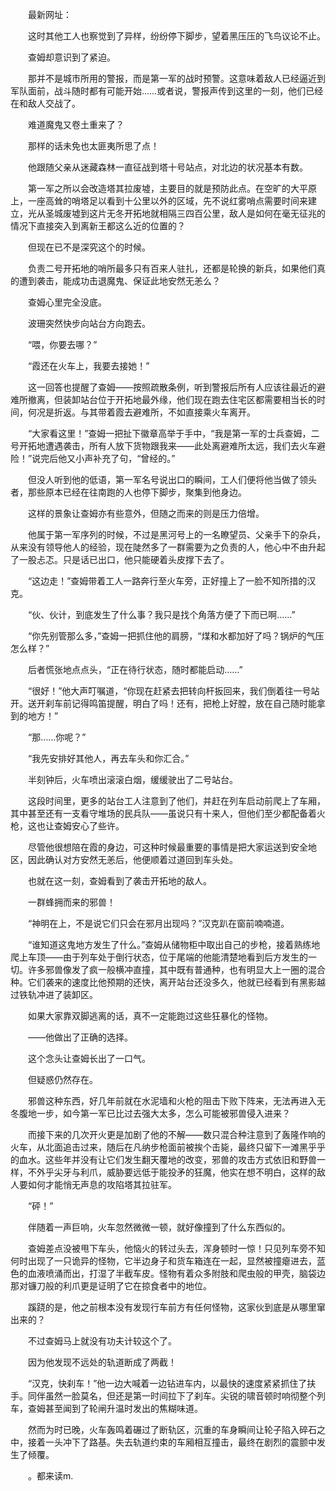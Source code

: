 　　最新网址：

　　这时其他工人也察觉到了异样，纷纷停下脚步，望着黑压压的飞鸟议论不止。

　　查姆却意识到了紧迫。

　　那并不是城市所用的警报，而是第一军的战时预警。这意味着敌人已经逼近到军队面前，战斗随时都有可能开始……或者说，警报声传到这里的一刻，他们已经在和敌人交战了。

　　难道魔鬼又卷土重来了？

　　那样的话未免也太匪夷所思了点！

　　他跟随父亲从迷藏森林一直征战到塔十号站点，对北边的状况基本有数。

　　第一军之所以会改造塔其拉废墟，主要目的就是预防此点。在空旷的大平原上，一座高耸的哨塔足以看到十公里以外的区域，先不说红雾哨点需要时间来建立，光从圣城废墟到这片无冬开拓地就相隔三四百公里，敌人是如何在毫无征兆的情况下直接突入到离新王都这么近的位置的？

　　但现在已不是深究这个的时候。

　　负责二号开拓地的哨所最多只有百来人驻扎，还都是轮换的新兵，如果他们真的遭到袭击，能成功击退魔鬼、保证此地安然无恙么？

　　查姆心里完全没底。

　　波珊突然快步向站台方向跑去。

　　“喂，你要去哪？”

　　“霞还在火车上，我要去接她！”

　　这一回答也提醒了查姆——按照疏散条例，听到警报后所有人应该往最近的避难所撤离，但装卸站台位于开拓地最外缘，他们现在跑去住宅区都需要相当长的时间，何况是折返。与其带着霞去避难所，不如直接乘火车离开。

　　“大家看这里！”查姆一把扯下徽章高举于手中，“我是第一军的士兵查姆，二号开拓地遭遇袭击，所有人放下货物跟我来——此处离避难所太远，我们去火车避险！”说完后他又小声补充了句，“曾经的。”

　　但没人听到他的低语，第一军名号说出口的瞬间，工人们便将他当做了领头者，那些原本已经在往南跑的人也停下脚步，聚集到他身边。

　　这样的景象让查姆亦有些意外，但随之而来的则是压力倍增。

　　他属于第一军序列的时候，不过是黑河号上的一名瞭望员、父亲手下的杂兵，从来没有领导他人的经验，现在陡然多了一群需要为之负责的人，他心中不由升起了一股忐忑。只是话已出口，他只能硬着头皮撑下去了。

　　“这边走！”查姆带着工人一路奔行至火车旁，正好撞上了一脸不知所措的汉克。

　　“伙、伙计，到底发生了什么事？我只是找个角落方便了下而已啊……”

　　“你先别管那么多，”查姆一把抓住他的肩膀，“煤和水都加好了吗？锅炉的气压怎么样？”

　　后者慌张地点点头，“正在待行状态，随时都能启动……”

　　“很好！”他大声叮嘱道，“你现在赶紧去把转向杆扳回来，我们倒着往一号站开。送开刹车前记得鸣笛提醒，明白了吗！还有，把枪上好膛，放在自己随时能拿到的地方！”

　　“那……你呢？”

　　“我先安排好其他人，再去车头和你汇合。”

　　半刻钟后，火车喷出滚滚白烟，缓缓驶出了二号站台。

　　这段时间里，更多的站台工人注意到了他们，并赶在列车启动前爬上了车厢，其中甚至还有一支看守堆场的民兵队——虽说只有十来人，但他们至少都配备着火枪，这也让查姆安心了些许。

　　尽管他很想陪在霞的身边，可这种时候最重要的事情是把大家运送到安全地区，因此确认对方安然无恙后，他便顺着过道回到车头处。

　　也就在这一刻，查姆看到了袭击开拓地的敌人。

　　一群蜂拥而来的邪兽！

　　“神明在上，不是说它们只会在邪月出现吗？”汉克趴在窗前喃喃道。

　　“谁知道这鬼地方发生了什么。”查姆从储物柜中取出自己的步枪，接着熟练地爬上车顶——由于列车处于倒行状态，位于尾端的他能清楚地看到后方发生的一切。许多邪兽像发了疯一般横冲直撞，其中既有普通种，也有明显大上一圈的混合种。它们袭来的速度比他预期的还快，离开站台还没多久，他就已经看到有黑影越过铁轨冲进了装卸区。

　　如果大家靠双脚逃离的话，真不一定能跑过这些狂暴化的怪物。

　　——他做出了正确的选择。

　　这个念头让查姆长出了一口气。

　　但疑惑仍然存在。

　　邪兽这种东西，好几年前就在水泥墙和火枪的阻击下败下阵来，无法再进入无冬腹地一步，如今第一军已比过去强大太多，怎么可能被邪兽侵入进来？

　　而接下来的几次开火更是加剧了他的不解——数只混合种注意到了轰隆作响的火车，从北面追击过来，随后在凡纳步枪面前被挨个击毙，最终只留下一滩黑乎乎的血水。这些年并没有让它们发生翻天覆地的改变，邪兽的攻击方式依旧和野兽一样，不外乎尖牙与利爪，威胁要远低于能投矛的狂魔，他实在想不明白，这样的敌人要如何才能悄无声息的攻陷塔其拉驻军。

　　“砰！”

　　伴随着一声巨响，火车忽然微微一顿，就好像撞到了什么东西似的。

　　查姆差点没被甩下车头，他恼火的转过头去，浑身顿时一惊！只见列车旁不知何时出现了一只诡异的怪物，它半边身子和货车箱连在一起，显然被撞瘪进去，蓝色的血液喷涌而出，打湿了半截车皮。怪物有着众多附肢和爬虫般的甲壳，脑袋边那对镰刀般的利爪更是证明了它在掠食者中的地位。

　　蹊跷的是，他之前根本没有发现行车前方有任何怪物，这家伙到底是从哪里窜出来的？

　　不过查姆马上就没有功夫计较这个了。

　　因为他发现不远处的轨道断成了两截！

　　“汉克，快刹车！”他一边大喊着一边钻进车内，以最快的速度紧紧抓住了扶手。同伴虽然一脸莫名，但还是第一时间拉下了刹车。尖锐的啸音顿时响彻整个列车，查姆甚至闻到了轮闸升温时发出的焦糊味道。

　　然而为时已晚，火车轰鸣着碾过了断轨区，沉重的车身瞬间让轮子陷入碎石之中，接着一头冲下了路基。失去轨道约束的车厢相互撞击，最终在剧烈的震颤中发生了倾覆。

　　。都来读m.
